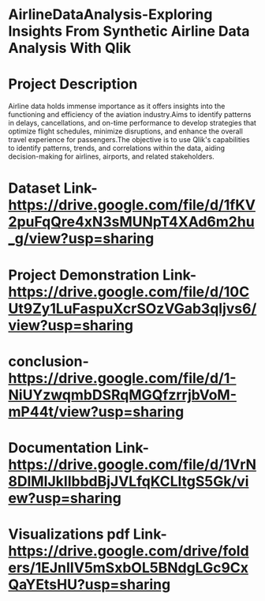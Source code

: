 # AirlineDataAnalysis-Exploring Insights From Synthetic Airline Data Analysis With Qlik

# Project Description
Airline data holds immense importance as it offers insights into the functioning and efficiency of the aviation industry.Aims to identify patterns in delays, cancellations, and on-time performance to develop strategies that optimize flight schedules, minimize disruptions, and enhance the overall travel experience for passengers.The objective is to use Qlik's capabilities to identify patterns, trends, and correlations within the data, aiding decision-making for airlines, airports, and related stakeholders.

# Dataset Link-https://drive.google.com/file/d/1fKV2puFqQre4xN3sMUNpT4XAd6m2hu_g/view?usp=sharing

# Project Demonstration Link-https://drive.google.com/file/d/10CUt9Zy1LuFaspuXcrSOzVGab3qljvs6/view?usp=sharing

# conclusion-https://drive.google.com/file/d/1-NiUYzwqmbDSRqMGQfzrrjbVoM-mP44t/view?usp=sharing

# Documentation Link-https://drive.google.com/file/d/1VrN8DlMIJkIlbbdBjJVLfqKCLltgS5Gk/view?usp=sharing

# Visualizations pdf Link-https://drive.google.com/drive/folders/1EJnIIV5mSxbOL5BNdgLGc9CxQaYEtsHU?usp=sharing
